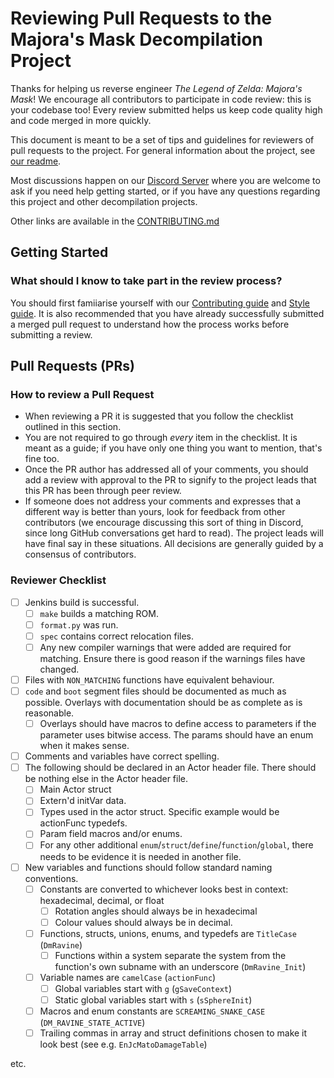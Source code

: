 # Reviewing Pull Requests to the Majora's Mask Decompilation Project

Thanks for helping us reverse engineer *The Legend of Zelda: Majora's Mask*!
We encourage all contributors to participate in code review: this is your codebase too!
Every review submitted helps us keep code quality high and code merged in more quickly.

This document is meant to be a set of tips and guidelines for reviewers of pull requests to the project.
For general information about the project, see [our readme](https://github.com/zeldaret/mm/blob/main/README.md).

Most discussions happen on our [Discord Server](https://discord.zelda.deco.mp) where you are welcome to ask if you need help getting started, or if you have any questions regarding this project and other decompilation projects.

Other links are available in the [CONTRIBUTING.md](CONTRIBUTING.md)

## Getting Started

### What should I know to take part in the review process?

You should first famiiarise yourself with our [Contributing guide](CONTRIBUTING.md) and [Style guide](STYLE.md). It is also recommended that you have already successfully submitted a merged pull request to understand how the process works before submitting a review.

## Pull Requests (PRs)

### How to review a Pull Request

- When reviewing a PR it is suggested that you follow the checklist outlined in this section.
- You are not required to go through *every* item in the checklist. It is meant as a guide; if you have only one thing you want to mention, that's fine too.
- Once the PR author has addressed all of your comments, you should add a review with approval to the PR to signify to the project leads that this PR has been through peer review.
- If someone does not address your comments and expresses that a different way is better than yours, look for feedback from other contributors (we encourage discussing this sort of thing in Discord, since long GitHub conversations get hard to read). The project leads will have final say in these situations. All decisions are generally guided by a consensus of contributors.

### Reviewer Checklist

- [ ] Jenkins build is successful.
  - [ ] `make` builds a matching ROM.
  - [ ] `format.py` was run.
  - [ ] `spec` contains correct relocation files.
  - [ ] Any new compiler warnings that were added are required for matching. Ensure there is good reason if the warnings files have changed.
- [ ] Files with `NON_MATCHING` functions have equivalent behaviour.
- [ ] `code` and `boot` segment files should be documented as much as possible. Overlays with documentation should be as complete as is reasonable.
  - [ ] Overlays should have macros to define access to parameters if the parameter uses bitwise access. The params should have an enum when it makes sense.
- [ ] Comments and variables have correct spelling.
- [ ] The following should be declared in an Actor header file. There should be nothing else in the Actor header file.
  - [ ] Main Actor struct
  - [ ] Extern'd initVar data.
  - [ ] Types used in the actor struct. Specific example would be actionFunc typedefs.
  - [ ] Param field macros and/or enums.
  - [ ] For any other additional `enum`/`struct`/`define`/`function`/`global`, there needs to be evidence it is needed in another file.
- [ ] New variables and functions should follow standard naming conventions.
  - [ ] Constants are converted to whichever looks best in context: hexadecimal, decimal, or float
    - [ ] Rotation angles should always be in hexadecimal
    - [ ] Colour values should always be in decimal.
  - [ ] Functions, structs, unions, enums, and typedefs are `TitleCase` (`DmRavine`)
    - [ ] Functions within a system separate the system from the function's own subname with an underscore (`DmRavine_Init`)
  - [ ] Variable names are `camelCase` (`actionFunc`)
    - [ ] Global variables start with `g` (`gSaveContext`)
    - [ ] Static global variables start with `s` (`sSphereInit`)
  - [ ] Macros and enum constants are `SCREAMING_SNAKE_CASE` (`DM_RAVINE_STATE_ACTIVE`)
  - [ ] Trailing commas in array and struct definitions chosen to make it look best (see e.g. `EnJcMatoDamageTable`)

etc.
